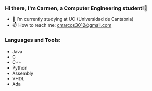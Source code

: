 ### Hi there, I'm Carmen, a Computer Engineering student!👋


- 🌱 I’m currently studying at UC (Universidad de Cantabria)
- 📫 How to reach me: cmarcos3012@gmail.com


### Languages and Tools:
- Java
- C
- C++
- Python
- Assembly
- VHDL
- Ada
